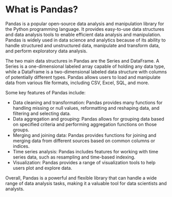 # What is Pandas?

Pandas is a popular open-source data analysis and manipulation library for the Python programming language. It provides easy-to-use data structures and data analysis tools to enable efficient data analysis and manipulation. Pandas is widely used in data science and analytics because of its ability to handle structured and unstructured data, manipulate and transform data, and perform exploratory data analysis.

The two main data structures in Pandas are the Series and DataFrame. A Series is a one-dimensional labeled array capable of holding any data type, while a DataFrame is a two-dimensional labeled data structure with columns of potentially different types. Pandas allows users to load and manipulate data from various file formats, including CSV, Excel, SQL, and more.

Some key features of Pandas include:

- Data cleaning and transformation: Pandas provides many functions for handling missing or null values, reformatting and reshaping data, and filtering and selecting data. 
- Data aggregation and grouping: Pandas allows for grouping data based on specified criteria and performing aggregation functions on those groups. 
- Merging and joining data: Pandas provides functions for joining and merging data from different sources based on common columns or indices. 
- Time series analysis: Pandas includes features for working with time series data, such as resampling and time-based indexing. 
- Visualization: Pandas provides a range of visualization tools to help users plot and explore data.

Overall, Pandas is a powerful and flexible library that can handle a wide range of data analysis tasks, making it a valuable tool for data scientists and analysts.
